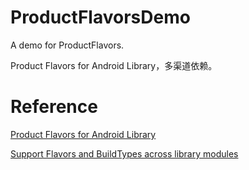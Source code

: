 # ProductFlavorsDemo

A demo for ProductFlavors.

Product Flavors for Android Library，多渠道依赖。

# Reference

[Product Flavors for Android Library](https://android.jlelse.eu/product-flavors-for-android-library-d3b2d240fca2)

[Support Flavors and BuildTypes across library modules](https://medium.com/@elye.project/support-flavors-and-buildtypes-across-library-modules-31acf9c6d806)